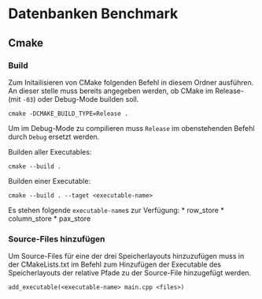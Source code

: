 # Datenbanken Benchmark

## Cmake 

### Build

Zum Initailisieren von CMake folgenden Befehl in diesem Ordner ausführen. An dieser stelle muss bereits angegeben werden, ob CMake im Release- (mit `-03`) oder Debug-Mode builden soll.
```
cmake -DCMAKE_BUILD_TYPE=Release .
```
Um im Debug-Mode zu compilieren muss `Release` im obenstehenden Befehl durch `Debug` ersetzt werden.

Builden aller Executables:
```
cmake --build .
```

Builden einer Executable:
```
cmake --build . --taget <executable-name>
```

Es stehen folgende `executable-name`s zur Verfügung: 
    * row_store
    * column_store
    * pax_store
    
### Source-Files hinzufügen

Um Source-Files für eine der drei Speicherlayouts hinzuzufügen muss in der CMakeLists.txt 
im Befehl zum Hinzufügen der Executable des Speicherlayouts der relative Pfade zu der Source-File hinzugefügt werden.

```
add_executable(<executable-name> main.cpp <files>)
```
